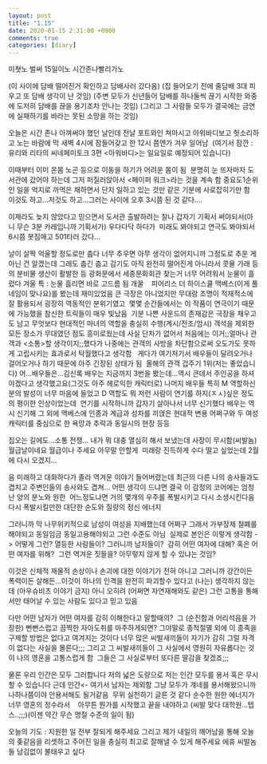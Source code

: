 ```yaml
---
layout: post
title: "1.15"
date: 2020-01-15 2:31:00 +0900
comments: true 
categories: [diary] 
---
```

미쳣노
벌써 15일이노
시간존나빨리가노

(이 사이에 담배 떨어진거 확인하고 담배사러 갔다옴)
(집 들어오기 전에 줄담배 3대 피우고 또 담배 생각이 난 것임)
(주변 모두가 신년들어 담배를 하나둘씩 끊기 시작한 와중에 도저히 담배를 끊을 용기조차 안나는 것임)
(그리고 그 사람들 모두가 결국에는 금연에 실패하기를 바라는 못된 소망을 하는 것임)

오늘은 시간 존나 아껴써야 했던 날인데
전날 포트와인 쳐마시고 아워바디보고 헛소리하고 노는 바람에 막 새벽 4시에 잠들어갖고 한 12시 쯤엔가 겨우 일어남 
(여기서 잠깐 : 유리와 리타의 씨네페미토크 3편 <아워바디>는 일요일로 예정되어 있습니다)

이때부터 이미 온몸 노곤 등으로 이동을 하기가 어려운 몸이 됨 
분명히 눈 뜨자마자 도서관에 갔어야 하는데 그저 퍼질러앉아서 <페이퍼 워크>라는 것을 계속 함
중요도1순위인 일을 억지로 까먹은 채하면서 단지 일하고 있는 것만 같은 기분에 사로잡히기만 함 
이것도 하고...저것도 하고...그러는 사이에 오후 3시쯤 된 것 같다.... 

이제라도 늦지 않았다고 믿으면서 도서관 출발하려는 찰나
갑자기 기획서 써야되서(아니 무슨 3분 카레입니까 기획서가) 우다다닥 하다가 
미래도 봐야되고 연극도 봐야되서 6시쯤 봇짐매고 501타러 갔다...

날이 살짝 억울할 정도로만 춥다
너무 추우면 아무 생각이 없어지니까 그정도로 추운 게 아닌 건 알겠는데
그래도 춥긴 춥고 감기도 아직 완전히 떨어진게 아니라서 콧물 가래 등의 분비물 생산이 활발한 등
광화문에서 세종문화회관 찾는거 너무 어려워서 눈물이 흘렀다
겨울 특 : 눈물 흘리면 바로 고드름 됨 개꿀 
 
피어리스 더 하이스쿨 맥베스(이게 풀네임이 맞나요)를 봤는데 재미있었음
큰 극장은 아니었지만 무대랑 조명이 적재적소에 잘 활용되서 굉장히 역동적인 분위기였고 
몇몇 순간들에서는 이 작품이 연극이기 때문에 가능했을 참신한 트릭들이 매우 빛났음 
기분 나쁜 사운드의 존재감은 극장을 채우고도 남고 무엇보다 현대적인 마녀의 역할을 충실히 수행(계시/전조/암시)
객석을 제외한 모든 장소가 무대였던 점도 흥미로웠는데 사실 단차가 없어서 처음에는 이거;;얼마나 관객과 <소통>할 생각이지;;했다가
나중에는 관객의 사방을 차단함으로써 오도가도 못하게 고립시키는 효과로서 탁월했다고 생각함  
게다가 여기저기서 배우들이 달려오거나 걸어오거나 하기 때문에 아주 긴장된 상태가 됨 
올해의 관객 겁주기 1위(저는 좋았습니다)
어...배우들은...김신록 배우는 지금까지 3번을 봤는데...역시 큰데서 주인공을 하셔야겠다고 생각했고요(그것도 아주 헤로익한 캐릭터로)
나머지 배우들 특히 M 역할하신 분의 발성이 너무 마음에 들었고 D 역할도 뭐 저런 사람이 연기를 하지(ㅈㅅ)싶은 정도의 평이한 인상이었는데 
연기를 시작하니까 갑자기 살아나서 너무 신기했다 배우는 역시 신기해
그 외에 맥베스에 인종과 계급과 성차를 끼얹은 현대적 변용 어쩌구와 두 여성 캐릭터를 중심으로 한 욕망과 추락과 동일시의 현장 등등 

집오는 길에도...소통 전쟁...
내가 뭐 대충 열심히 해서 보냈는데 사장이 무시함(씨발놈)
월급날이네요 월급이나 주세요 아무말 안할게 
미래랑 진득하게 수다 떨고 싶었는데
2월에 다시 오겠지...

음 미래하고 대화하다가 졸라 역겨운 이야기 들어버렸는데
최근의 다른 나의 송사들과도 겹치고 주변인들의 송사와도 겹쳐...
어떤 생각이 드냐면 결국 이 감정의 코어에는 엄청난 양의 분노와 원한 
어느정도냐면 거의 몇개의 우주를 폭발시키고 다시 소생시킨다음 다시 폭발시킬만한 대단한 순도와 질량의 정신 에너지 

그러니까 막 나무위키적으로 남성이 여성을 지배했는데 어쩌구 그래서 가부장제 철폐를 해야되고 동일임금 동일고용해야되고 그런 수준도 아님 
실제로 본인은 이렇게 생각함 -> 어떻게 그런? 열등한 사람들이? 그러니까 남자들이? 
감히 어떤 여자에 대해? 혹은 어떤 여자를 위해? 
그런 역겨운 짓들을? 아무렇지 않게 할 수 있냐는 것임? 

이것은 신체적 재물적 손상이나 손괴에 대한 이야기가 전혀 아니고
그러니까 강간이든 폭력이든 살해든...이것이 하나의 인격을 완전히 파괴할수 있다고 (나는) 생각하지 않는데 (아우슈비츠 이야기 금지)
아니 오히려 (어쩌면 자연재해와도 같은) 그런 고통을 통해서만 태어날 수 있는 사람도 있다고 믿고 있음

다만 어떤 남자가 어떤 여자를 감히 이해한다고 말할때의? 
그 (순진함과 어리석음을 가장한) 뻔뻔스럽고 끔찍한 자아도취를 마주하게되면?
그야말로 종적절멸 외에 이 종족을 구제할 방법은 없다고 여겨지는 것이다
너무 많은 씨발새끼들이 자기가 감히 그럴 자격이 없다는 사실을 몰른다;;;
그리고 그 씨발새끼들이 그 사실에서 영원히 자유롭다는 것이 나의 영혼을 고통스럽게 함 
그들은 그 사실로부터 또다른 딸감을 찾겠죠;;; 

물론 우리 인간은 모두 그러합니다
저의 넓은 도량으로 저는 인간 모두를 용서 혹은 무시 할 수 있습니다
근데 인간<- 여기서 남자는 제외함 그냥 모두가 걔네를 용서해왔으니까 나하나쯤이야 안용서해도 될거같음 
무위 실천하기 글른 것 같다 순수한 원한 에너지가 너무 영혼의 정수라서 
 
아무튼 뭔가를 시작했고 끝을 내야하고
(씨발 맞다 대학원...텝스..;;;)(이젠 약간 무슨 명절 수준의 일이 됨) 

오늘의 기도 : 지원한 일 전부 잘되게 해주세요
그리고 제가 내일의 깨어남을 통해 오늘의 좆같음을 리셋하고 주어진 일을 충실히 최고로 잘해낼 수 있게 해주세요
에휴 씨발놈들 남김없이 불태우고 싶다 


